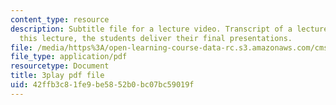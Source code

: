 ```yaml
---
content_type: resource
description: Subtitle file for a lecture video. Transcript of a lecture video. In
  this lecture, the students deliver their final presentations.
file: /media/https%3A/open-learning-course-data-rc.s3.amazonaws.com/cms-611j-creating-video-games-fall-2014/42ffb3c81fe9be5852b0bc07bc59019f_sKolTx6sxUo.pdf
file_type: application/pdf
resourcetype: Document
title: 3play pdf file
uid: 42ffb3c8-1fe9-be58-52b0-bc07bc59019f
---
```

